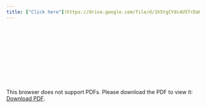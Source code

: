 ```yaml
---
title: ["Click here"](https://drive.google.com/file/d/1h5tgCYdc4U5TrDaK2lxQlQCS9CrMsCJL/view?usp=sharing)
---
```



<object data="https://drive.google.com/file/d/1h5tgCYdc4U5TrDaK2lxQlQCS9CrMsCJL/view?usp=sharing" type="application/pdf" width="700px" height="700px">
    <embed src="https://drive.google.com/file/d/1h5tgCYdc4U5TrDaK2lxQlQCS9CrMsCJL/view?usp=sharing">
        <p>This browser does not support PDFs. Please download the PDF to view it: <a href="https://drive.google.com/file/d/1h5tgCYdc4U5TrDaK2lxQlQCS9CrMsCJL/view?usp=sharing">Download PDF</a>.</p>
    </embed>
</object>